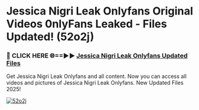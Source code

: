 # Jessica Nigri Leak Onlyfans Original Videos 0nlyFans Leaked - Files Updated! (52o2j)

<h3>🔴 CLICK HERE 🌐==►► <a href="https://tinyurl.com/x26r9saj" rel="nofollow">Jessica Nigri Leak Onlyfans Updated Files</a></h3>

Get Jessica Nigri Leak Onlyfans and all content. Now you can access all videos and pictures of Jessica Nigri Leak Onlyfans. New Updated Files 2025!

[![52o2j](https://i.imgur.com/LkgZPqh.gif)](https://tinyurl.com/x26r9saj)

